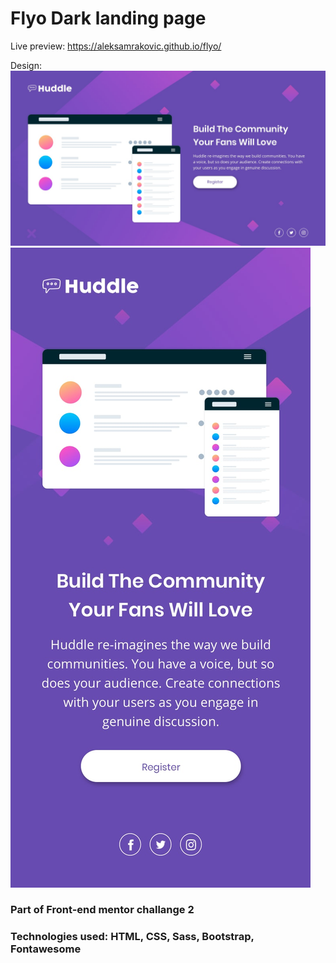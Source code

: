 # Flyo Dark landing page

Live preview: https://aleksamrakovic.github.io/flyo/

Design: ![desktop-design.jpg](https://github.com/aleksamrakovic/huddle/blob/master/images/desktop-design.jpg)
![mobile-design.jpg](https://github.com/aleksamrakovic/huddle/blob/master/images/mobile-design.jpg)

### Part of Front-end mentor challange 2

### Technologies used: HTML, CSS, Sass, Bootstrap, Fontawesome
